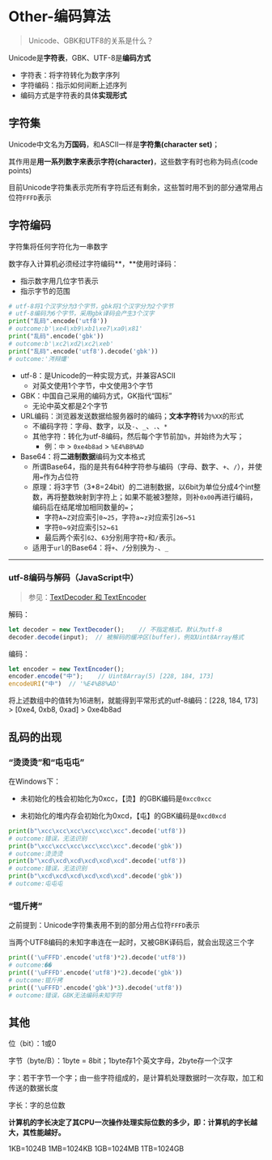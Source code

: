 # Other-编码算法

> Unicode、GBK和UTF8的关系是什么？

Unicode是**字符表**，GBK、UTF-8是**编码方式**

+ 字符表：将字符转化为数字序列
+ 字符编码：指示如何间断上述序列
+ 编码方式是字符表的具体**实现形式**

## 字符集

Unicode中文名为**万国码**，和ASCII一样是**字符集(character set)**；

其作用是**用一系列数字来表示字符(character)**，这些数字有时也称为码点(code points)

目前Unicode字符集表示完所有字符后还有剩余，这些暂时用不到的部分通常用占位符`FFFD`表示

## 字符编码

字符集将任何字符化为一串数字

数字存入计算机必须经过字符编码**，**使用时译码：

+ 指示数字用几位字节表示
+ 指示字节的范围

```python
# utf-8将1个汉字分为3个字节，gbk将1个汉字分为2个字节
# utf-8编码为6个字节，采用gbk译码会产生3个汉字
print("乱码".encode('utf8'))
# outcome:b'\xe4\xb9\xb1\xe7\xa0\x81'
print("乱码".encode('gbk'))
# outcome:b'\xc2\xd2\xc2\xeb'
print("乱码".encode('utf8').decode('gbk'))
# outcome:'涔辩爜'
```

+ utf-8：是Unicode的一种实现方式，并兼容ASCII
  + 对英文使用1个字节，中文使用3个字节
+ GBK：中国自己采用的编码方式，GK指代“国标”
  + 无论中英文都是2个字节
+ URL编码：浏览器发送数据给服务器时的编码；**文本字符**转为`%XX`的形式
  + 不编码字符：字母、数字，以及`-`、`_`、`.`、`*`
  + 其他字符：转化为utf-8编码，然后每个字节前加`%`，并始终为大写；
    + 例：`中` > `0xe4b8ad` > `%E4%B8%AD`
+ Base64：将**二进制数据**编码为文本格式
  + 所谓Base64，指的是共有64种字符参与编码（字母、数字、`+`、`/`），并使用`=`作为占位符
  + 原理：将3字节（3*8=24bit）的二进制数据，以6bit为单位分成4个int整数，再将整数映射到字符上；如果不能被3整除，则补`0x00`再进行编码，编码后在结尾增加相同数量的`=`；
    + 字符`A`~`Z`对应索引`0`~`25`，字符`a`~`z`对应索引`26`~`51`
    + 字符`0`~`9`对应索引`52`~`61`
    + 最后两个索引`62`、`63`分别用字符`+`和`/`表示。
  + 适用于`url`的Base64：将`+`、`/`分别换为`-`、`_`

---

### utf-8编码与解码（JavaScript中）

> 参见：[TextDecoder 和 TextEncoder](https://zh.javascript.info/text-decoder)

解码：

```js
let decoder = new TextDecoder();	// 不指定格式，默认为utf-8
decoder.decode(input);	// 被解码的缓冲区(buffer)，例如Uint8Array格式
```

编码：

```js
let encoder = new TextEncoder();
encoder.encode("中");	// Uint8Array(5) [228, 184, 173]
encodeURI("中") 	// '%E4%B8%AD'
```

将上述数组中的值转为16进制，就能得到平常形式的utf-8编码：[228, 184, 173] > [0xe4, 0xb8, 0xad] > 0xe4b8ad

## 乱码的出现

### “烫烫烫”和“屯屯屯”

在Windows下：

+ 未初始化的栈会初始化为0xcc，【烫】的GBK编码是```0xcc0xcc```

+ 未初始化的堆内存会初始化为0xcd，【屯】的GBK编码是```0xcd0xcd```

```python
print(b"\xcc\xcc\xcc\xcc\xcc\xcc".decode('utf8'))
# outcome:错误，无法识别
print(b"\xcc\xcc\xcc\xcc\xcc\xcc".decode('gbk'))
# outcome:烫烫烫
print(b"\xcd\xcd\xcd\xcd\xcd\xcd".decode('utf8'))
# outcome:错误，无法识别
print(b"\xcd\xcd\xcd\xcd\xcd\xcd".decode('gbk'))
# outcome:屯屯屯
```

### “锟斤拷”

之前提到：Unicode字符集表用不到的部分用占位符`FFFD`表示

当两个UTF8编码的未知字串连在一起时，又被GBK译码后，就会出现这三个字

```python
print(('\uFFFD'.encode('utf8')*2).decode('utf8'))
# outcome:��
print(('\uFFFD'.encode('utf8')*2).decode('gbk'))
# outcome:锟斤拷
print(('\uFFFD'.encode('gbk')*3).decode('utf8'))
# outcome:错误，GBK无法编码未知字符
```

## 其他

位（bit）：1或0

字节（byte/B）：1byte = 8bit；1byte存1个英文字母，2byte存一个汉字 

字：若干字节一个字；由一些字符组成的，是计算机处理数据时一次存取，加工和传送的数据长度 

字长：字的总位数

**计算机的字长决定了其CPU一次操作处理实际位数的多少，即：计算机的字长越大，其性能越好。** 

1KB=1024B	1MB=1024KB	1GB=1024MB	1TB=1024GB